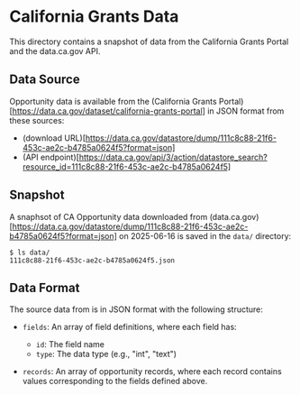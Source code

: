 # California Grants Data

This directory contains a snapshot of data from the California Grants Portal and the data.ca.gov API.

## Data Source

Opportunity data is available from the (California Grants Portal)[https://data.ca.gov/dataset/california-grants-portal] in JSON format from these sources:

- (download URL)[https://data.ca.gov/datastore/dump/111c8c88-21f6-453c-ae2c-b4785a0624f5?format=json]
- (API endpoint)[https://data.ca.gov/api/3/action/datastore_search?resource_id=111c8c88-21f6-453c-ae2c-b4785a0624f5]

## Snapshot

A snaphsot of CA Opportunity data downloaded from (data.ca.gov)[https://data.ca.gov/datastore/dump/111c8c88-21f6-453c-ae2c-b4785a0624f5?format=json] on 2025-06-16 is saved in the `data/` directory:

```
$ ls data/
111c8c88-21f6-453c-ae2c-b4785a0624f5.json
```

## Data Format

The source data from is in JSON format with the following structure:

- `fields`: An array of field definitions, where each field has:
  - `id`: The field name
  - `type`: The data type (e.g., "int", "text")

- `records`: An array of opportunity records, where each record contains values corresponding to the fields defined above.
